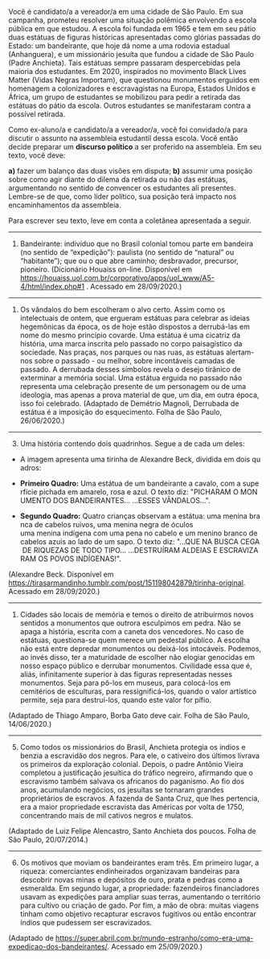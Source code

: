 Você é candidato/a a vereador/a em uma cidade de São Paulo. Em sua campanha, prometeu resolver uma situação polêmica envolvendo a escola pública em que estudou. A escola foi fundada em 1965 e tem em seu pátio duas estátuas de figuras históricas apresentadas como glórias passadas do Estado: um bandeirante, que hoje dá nome a uma rodovia estadual (Anhanguera), e um missionário jesuíta que fundou a cidade de São Paulo (Padre Anchieta). Tais estátuas sempre passaram despercebidas pela maioria dos estudantes. Em 2020, inspirados no movimento Black Lives Matter (Vidas Negras Importam), que questionou monumentos erguidos em homenagem a colonizadores e escravagistas na Europa, Estados Unidos e África, um grupo de estudantes se mobilizou para pedir a retirada das estátuas do pátio da escola. Outros estudantes se manifestaram contra a possível retirada.

Como ex-aluno/a e candidato/a a vereador/a, você foi convidado/a para discutir o assunto na assembleia estudantil dessa escola. Você então decide preparar um **discurso político** a ser proferido na assembleia. Em seu texto, você deve:

**a)** fazer um balanço das duas visões em disputa;
**b)** assumir uma posição sobre como agir diante do dilema da retirada ou não das estátuas, argumentando no sentido de convencer os estudantes ali presentes. Lembre-se de que, como líder político, sua posição terá impacto nos encaminhamentos da assembleia.

Para escrever seu texto, leve em conta a coletânea apresentada a seguir.

----------------------------------------------------------------------------------------------------------

1. Bandeirante: indivíduo que no Brasil colonial tomou parte em bandeira (no sentido de “expedição”): paulista (no sentido de “natural” ou “habitante”); que ou o que abre caminho; desbravador, precursor, pioneiro.
(Dicionário Houaiss on-line. Disponível em https://houaiss.uol.com.br/corporativo/apps/uol_www/A5-4/html/index.php#1 . Acessado em 28/09/2020.)

----------------------------------------------------------------------------------------------------------

1. Os vândalos do bem escolheram o alvo certo. Assim como os intelectuais de ontem, que ergueram estátuas para celebrar as ideias hegemônicas da época, os de hoje estão dispostos a derrubá-las em nome do mesmo princípio covarde. Uma estátua é uma cicatriz da história, uma marca inscrita pelo passado no corpo paisagístico da sociedade. Nas praças, nos parques ou nas ruas, as estátuas alertam-nos sobre o passado - ou melhor, sobre incontáveis camadas de passado. A derrubada desses símbolos revela o desejo tirânico de exterminar a memória social. Uma estátua erguida no passado não representa uma celebração presente de um personagem ou de uma ideologia, mas apenas a prova material de que, um dia, em outra época, isso foi celebrado. (Adaptado de Demétrio Magnoli, Derrubada de estátua é a imposição do esquecimento. Folha de São Paulo, 26/06/2020.)

----------------------------------------------------------------------------------------------------------

3. Uma história contendo dois quadrinhos. Segue a de cada um deles:

-   A imagem apresenta uma tirinha de Alexandre Beck, dividida em dois quadros:

-   **Primeiro Quadro:** Uma estátua de um bandeirante a cavalo, com a superfície pichada em amarelo, rosa e azul. O texto diz: "PICHARAM O MONUMENTO DOS BANDEIRANTES... ...ESSES VÂNDALOS...".

-   **Segundo Quadro:** Quatro crianças observam a estátua: uma menina branca de cabelos ruivos, uma menina negra de óculos uma menina indígena com uma pena no cabelo e um menino branco de cabelos azuis ao lado de um sapo. O texto diz: "...QUE NA BUSCA CEGA DE RIQUEZAS DE TODO TIPO... ...DESTRUÍRAM ALDEIAS E ESCRAVIZARAM OS POVOS INDÍGENAS!".

(Alexandre Beck. Disponível em https://tirasarmandinho.tumblr.com/post/151198042879/tirinha-original. Acessado em 28/09/2020.)

----------------------------------------------------------------------------------------------------------

1. Cidades são locais de memória e temos o direito de atribuirmos novos sentidos a monumentos que outrora esculpimos em pedra. Não se apaga a história, escrita com a caneta dos vencedores. No caso de estátuas, questiona-se quem merece um pedestal público. A escolha não está entre depredar monumentos ou deixá-los intocáveis. Podemos, ao invés disso, ter a maturidade de escolher não elogiar genocidas em nosso espaço público e derrubar monumentos. Civilidade essa que é, aliás, infinitamente superior à das figuras representadas nesses monumentos. Seja para pô-los em museus, para colocá-los em cemitérios de esculturas, para ressignificá-los, quando o valor artístico permite, seja para destruí-los, quando este valor for pífio.

(Adaptado de Thiago Amparo, Borba Gato deve cair. Folha de São Paulo, 14/06/2020.)


----------------------------------------------------------------------------------------------------------

5. Como todos os missionários do Brasil, Anchieta protegia os índios e benzia a escravidão dos negros. Para ele, o cativeiro dos últimos livrava os primeiros da exploração colonial. Depois, o padre Antônio Vieira completou a justificação jesuítica do tráfico negreiro, afirmando que o escravismo também salvava os africanos do paganismo. Ao fio dos anos, acumulando negócios, os jesuítas se tornaram grandes proprietários de escravos. A fazenda de Santa Cruz, que lhes pertencia, era a maior propriedade escravista das Américas por volta de 1750, concentrando mais de mil cativos negros e mulatos.

(Adaptado de Luiz Felipe Alencastro, Santo Anchieta dos poucos. Folha de São Paulo, 20/07/2014.)

----------------------------------------------------------------------------------------------------------

6. Os motivos que moviam os bandeirantes eram três. Em primeiro lugar, a riqueza: comerciantes endinheirados organizavam bandeiras para descobrir novas minas e depósitos de ouro, prata e pedras como a esmeralda. Em segundo lugar, a propriedade: fazendeiros financiadores usavam as expedições para ampliar suas terras, aumentando o território para cultivo ou criação de gado. Por fim, a mão de obra: muitas viagens tinham como objetivo recapturar escravos fugitivos ou então encontrar índios que pudessem ser escravizados.

(Adaptado de https://super.abril.com.br/mundo-estranho/como-era-uma-expedicao-dos-bandeirantes/. Acessado em 25/09/2020.)

